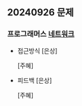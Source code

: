 ## 20240926 문제
### 프로그래머스 [네트워크](https://school.programmers.co.kr/learn/courses/30/lessons/43162)
- 접근방식
  [은상]

  [주혜]
  
- 피드백
  [은상]
 
  [주혜]
